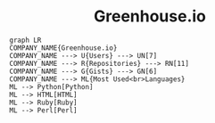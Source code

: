<h1 align="center">Greenhouse.io</h1>

```mermaid
graph LR
COMPANY_NAME{Greenhouse.io}
COMPANY_NAME ---> U{Users} ---> UN[7]
COMPANY_NAME ---> R{Repositories} ---> RN[11]
COMPANY_NAME ---> G{Gists} ---> GN[6]
COMPANY_NAME ---> ML{Most Used<br>Languages}
ML --> Python[Python]
ML --> HTML[HTML]
ML --> Ruby[Ruby]
ML --> Perl[Perl]
```
